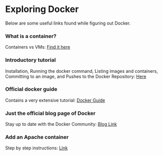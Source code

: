 # Exploring Docker

Below are some useful links found while figuring out Docker.

### What is a container?  
Containers vs VMs: [Find it here](https://www.docker.com/resources/what-container#/virtual_machines)

### Introductory tutorial
Installation, Running the docker command, Listing images and containers, Committing to an image, and Pushes to the Docker Repository: 
[Here](https://www.digitalocean.com/community/tutorials/how-to-install-and-use-docker-on-ubuntu-16-04#step-1-%E2%80%94-installing-docker)

### Official docker guide
Contains a very extensive tutorial: [Docker Guide](https://docs.docker.com/get-started/)  

### Just the official blog page of Docker 
Stay up to date with the Docker Community: [Blog Link](https://blog.docker.com/)  
  
### Add an Apache container  
Step by step instructions: [Link](https://www.tecmint.com/install-apache-web-server-in-a-docker-container/) 
